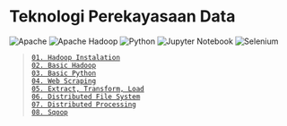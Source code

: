 # Teknologi Perekayasaan Data

![Apache](https://img.shields.io/badge/apache-%23D42029.svg?style=for-the-badge&logo=apache&logoColor=white)
![Apache Hadoop](https://img.shields.io/badge/Apache%20Hadoop-66CCFF?style=for-the-badge&logo=apachehadoop&logoColor=black)
![Python](https://img.shields.io/badge/python-3670A0?style=for-the-badge&logo=python&logoColor=ffdd54)
![Jupyter Notebook](https://img.shields.io/badge/jupyter-%23FA0F00.svg?style=for-the-badge&logo=jupyter&logoColor=white)
![Selenium](https://img.shields.io/badge/-selenium-%43B02A?style=for-the-badge&logo=selenium&logoColor=white)

> [`01. Hadoop Instalation`](meet/meet1)     
> [`02. Basic Hadoop`](meet/meet2)       
> [`03. Basic Python`](meet/meet3)       
> [`04. Web Scraping`](meet/meet4)       
> [`05. Extract, Transform, Load`](meet/meet5)       
> [`06. Distributed File System`](meet/meet6)       
> [`07. Distributed Processing`](meet/meet7)       
> [`08. Sqoop`](meet/meet8)       
